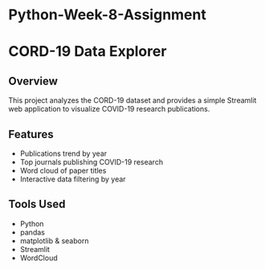# Python-Week-8-Assignment
# CORD-19 Data Explorer

## Overview
This project analyzes the CORD-19 dataset and provides a simple Streamlit web application to visualize COVID-19 research publications.

## Features
- Publications trend by year
- Top journals publishing COVID-19 research
- Word cloud of paper titles
- Interactive data filtering by year

## Tools Used
- Python 
- pandas
- matplotlib & seaborn
- Streamlit
- WordCloud
